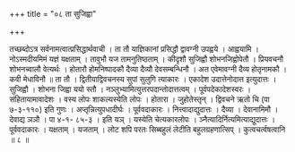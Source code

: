 +++
title = "०८ ता सुजिह्वा"

+++

तच्छब्दोऽत्र सर्वनामत्वात्प्रसिद्धार्थवाची । ता तौ याज्ञिकानां प्रसिद्धौ द्वावग्नी उपह्वये । आह्वयामि । नोऽस्मदीयमिमं यज्ञं यक्षताम् । तावुभौ यज तामनुतिष्ठताम् । कीदृशौ सुजिह्वौ शोभनजिह्वोपेतौ । प्रियवचनौ शोभनच्वालौ वेत्यर्थः । होतारौ होमनिष्पादकौ दैव्या दैव्यौ देवसम्बन्धिनौ । अत एवेमावग्नी दैव्य होतृनामकौ । कवी मेधाविनौ ॥ ता तौ । द्वितीयाद्विवचनस्य सुपां सुलुगि त्याकारः । एकादेश उदात्तेनोदात्त इत्युदात्तः । सुजिह्वौ । शोभना जिह्वा ययो स्तौ । नञ्लुभ्यामित्युत्तरपदान्तोदात्तत्वम् । पूर्वपदेकादेशस्वरः । संहितायामावादेशः । वस्य लोपः शाकल्यस्येति लोपः । होतारा । जुहोतेस्तृन् । द्विवचने ऋतो चि (पा ७-३-११०) इति गुणः । अप्तृन्नित्युपधादीर्घः । पूर्ववदाकारः । नित्त्वादाद्युदात्तः । दैव्या । देवानामिमौ । देवाद्य ञञौ । पा ४-१- ८५-३ । इति यञ् । यस्येति चेत्यकारलोपः । ञ्नैत्यादिर्नित्यमित्याद्युदात्तः । पूर्ववदाकारः । यक्षताम् । यजताम् । लोट शपि परतः सिब्बहुलं लेटीति बहुलग्रहणात्सिप् । कुत्वचर्त्वषत्वानि ॥ ८ ॥